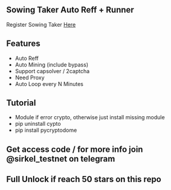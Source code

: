 ## Sowing Taker Auto Reff + Runner

Register Sowing Taker [Here](https://sowing.taker.xyz/?start=KR7TTJZR)

## Features

- Auto Reff
- Auto Mining (include bypass)
- Support capsolver / 2captcha
- Need Proxy
- Auto Loop every N Minutes

## Tutorial

- Module if error crypto, otherwise just install missing module
- pip uninstall cypto
- pip install pycryptodome

## Get access code / for more info join @sirkel_testnet on telegram

## Full Unlock if reach 50 stars on this repo
